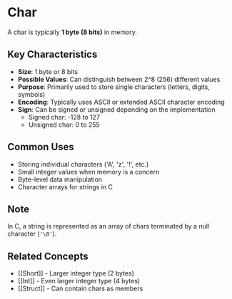 # Char

A char is typically **1 byte (8 bits)** in memory.

## Key Characteristics

- **Size**: 1 byte or 8 bits
- **Possible Values**: Can distinguish between 2^8 (256) different values
- **Purpose**: Primarily used to store single characters (letters, digits, symbols)
- **Encoding**: Typically uses ASCII or extended ASCII character encoding
- **Sign**: Can be signed or unsigned depending on the implementation
  - Signed char: -128 to 127
  - Unsigned char: 0 to 255

## Common Uses

- Storing individual characters ('A', 'z', '!', etc.)
- Small integer values when memory is a concern
- Byte-level data manipulation
- Character arrays for strings in C

## Note

In C, a string is represented as an array of chars terminated by a null character (`'\0'`).

## Related Concepts

- [[Short]] - Larger integer type (2 bytes)
- [[Int]] - Even larger integer type (4 bytes)
- [[Struct]] - Can contain chars as members


